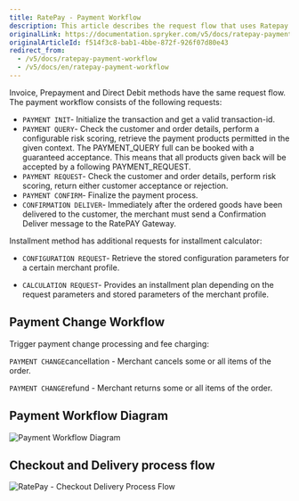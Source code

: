 ```yaml
---
title: RatePay - Payment Workflow
description: This article describes the request flow that uses Ratepay.
originalLink: https://documentation.spryker.com/v5/docs/ratepay-payment-workflow
originalArticleId: f514f3c8-bab1-4bbe-872f-926f07d80e43
redirect_from:
  - /v5/docs/ratepay-payment-workflow
  - /v5/docs/en/ratepay-payment-workflow
---
```


Invoice, Prepayment and Direct Debit methods have the same request flow. 
The payment workflow consists of the following requests:
 
*   `PAYMENT INIT`- Initialize the transaction and get a valid transaction-id.
*   `PAYMENT QUERY`- Check the customer and order details, perform a configurable risk scoring, retrieve the payment products permitted in the given context. The PAYMENT_QUERY full can be booked with a guaranteed acceptance. This means that all products given back will be accepted by a following PAYMENT_REQUEST.
*   `PAYMENT REQUEST`- Check the customer and order details, perform risk scoring, return either customer acceptance or rejection.
*   `PAYMENT CONFIRM`- Finalize the payment process.
*   `CONFIRMATION DELIVER`- Immediately after the ordered goods have been delivered to the customer, the merchant must send a Confirmation Deliver message to the RatePAY Gateway.

 Installment method has additional requests for installment calculator:

*   `CONFIGURATION REQUEST`- Retrieve the stored configuration parameters for a certain merchant profile.

*   `CALCULATION REQUEST`- Provides an installment plan depending on the request parameters and stored parameters of the merchant profile.

## Payment Change Workflow
Trigger payment change processing and fee charging:

`PAYMENT CHANGE`cancellation - Merchant cancels some or all items of the order.

`PAYMENT CHANGE`refund - Merchant returns some or all items of the order.

## Payment Workflow Diagram
![Payment Workflow Diagram](https://spryker.s3.eu-central-1.amazonaws.com/docs/Technology+Partners/Payment+Partners/Ratepay/ratepay-payment-workflow.png) 

## Checkout and Delivery process flow
![RatePay - Checkout Delivery Process Flow](https://spryker.s3.eu-central-1.amazonaws.com/docs/Technology+Partners/Payment+Partners/Ratepay/ratepay-checkout-delivery-process-flow.png) 

